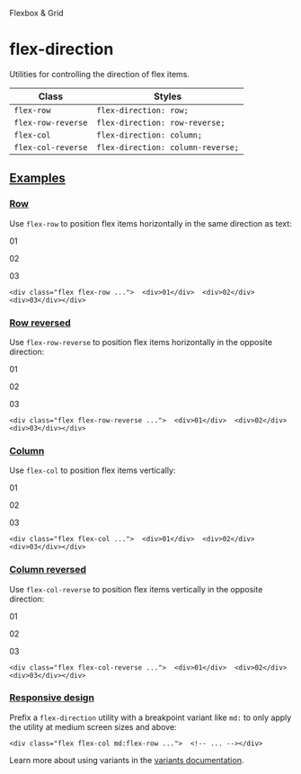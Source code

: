<!--$-->

<!--/$-->

Flexbox & Grid

# flex-direction

Utilities for controlling the direction of flex items.

| Class              | Styles                            |
| ------------------ | --------------------------------- |
| `flex-row`         | `flex-direction: row;`            |
| `flex-row-reverse` | `flex-direction: row-reverse;`    |
| `flex-col`         | `flex-direction: column;`         |
| `flex-col-reverse` | `flex-direction: column-reverse;` |

## [Examples](#examples)

### [Row](#row)

Use `flex-row` to position flex items horizontally in the same direction as text:

01

02

03

```
<div class="flex flex-row ...">  <div>01</div>  <div>02</div>  <div>03</div></div>
```

### [Row reversed](#row-reversed)

Use `flex-row-reverse` to position flex items horizontally in the opposite direction:

01

02

03

```
<div class="flex flex-row-reverse ...">  <div>01</div>  <div>02</div>  <div>03</div></div>
```

### [Column](#column)

Use `flex-col` to position flex items vertically:

01

02

03

```
<div class="flex flex-col ...">  <div>01</div>  <div>02</div>  <div>03</div></div>
```

### [Column reversed](#column-reversed)

Use `flex-col-reverse` to position flex items vertically in the opposite direction:

01

02

03

```
<div class="flex flex-col-reverse ...">  <div>01</div>  <div>02</div>  <div>03</div></div>
```

### [Responsive design](#responsive-design)

Prefix <!-- -->a<!-- --> `flex-direction` utility<!-- --> <!-- -->with a breakpoint variant like `md:` to only apply the utility at <!-- -->medium<!-- --> <!-- -->screen sizes and above:

```
<div class="flex flex-col md:flex-row ...">  <!-- ... --></div>
```

Learn more about using variants in the [variants documentation](/docs/hover-focus-and-other-states).

<!--$-->

<!--/$-->

